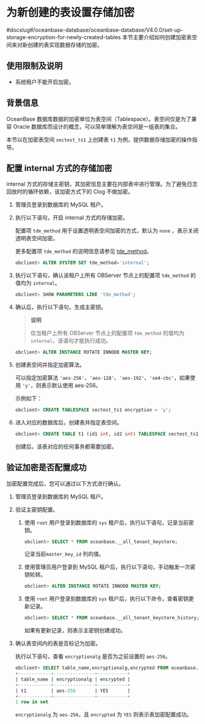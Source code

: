 # 为新创建的表设置存储加密
#docslug#/oceanbase-database/oceanbase-database/V4.0.0/set-up-storage-encryption-for-newly-created-tables
本节主要介绍如何创建加密表空间来对新创建的表实现数据存储的加密。

## 使用限制及说明

* 系统租户不能开启加密。

## 背景信息

OceanBase 数据库数据的加密单位为表空间（Tablespace）。表空间仅是为了兼容 Oracle 数据库而设计的概念，可以简单理解为表空间是一组表的集合。

本节以在加密表空间 `sectest_ts1` 上创建表 `t1` 为例，提供数据存储加密的操作指导。

## 配置 internal 方式的存储加密

internal 方式的存储主密钥，其加密信息主要在内部表中进行管理。为了避免日志回放时的循环依赖，该加密方式下的 Clog 不做加密。

1. 管理员登录到数据库的 MySQL 租户。

2. 执行以下语句，开启 internal 方式的存储加密。

   配置项 `tde_method` 用于设置透明表空间加密的方式，默认为 `none` ，表示关闭透明表空间加密。

   更多配置项 `tde_method` 的说明信息请参见 [tde_method](../../../14.system-reference/1.system-configuration-items/4.tenant-level-configuration-items-1/34.tde_method-1-2-3.md)。

   ```sql
   obclient> ALTER SYSTEM SET tde_method='internal';
   ```

3. 执行以下语句，确认该租户上所有 OBServer 节点上的配置项 `tde_method` 的值均为 `internal`。

   ```sql
   obclient> SHOW PARAMETERS LIKE 'tde_method';
   ```

4. 确认后，执行以下语句，生成主密钥。

   >**说明**
   >
   >仅当租户上所有 OBServer 节点上的配置项 `tde_method` 的值均为 `internal`，该语句才能执行成功。

   ```sql
   obclient> ALTER INSTANCE ROTATE INNODB MASTER KEY;
   ```

5. 创建表空间并指定加密算法。

   可以指定加密算法 `'aes-256'`、`'aes-128'`、`'aes-192'`、`'sm4-cbc'`，如果使用 `'y'`，则表示默认使用 aes-256。

   示例如下：

   ```sql
   obclient> CREATE TABLESPACE sectest_ts1 encryption = 'y'; 
   ```

6. 进入对应的数据库后，创建表并指定表空间。

   ```sql
   obclient> CREATE TABLE t1 (id1 int, id2 int) TABLESPACE sectest_ts1;
   ```

   创建后，该表对应的任何事务都需要加密。

## 验证加密是否配置成功

加密配置完成后，您可以通过以下方式进行确认。

1. 管理员登录到数据库的 MySQL 租户。

2. 验证主密钥配置。

   1. 使用 `root` 用户登录到数据库的 `sys` 租户后，执行以下语句，记录当前密钥。

      ```sql
      obclient> SELECT * FROM oceanbase.__all_tenant_keystore;
      ```

      记录当前`master_key_id` 列的值。

   2. 使用管理员用户登录到 MySQL 租户后，执行以下语句，手动触发一次密钥轮转。

      ```sql
      obclient> ALTER INSTANCE ROTATE INNODB MASTER KEY; 
      ```

   3. 使用 `root` 用户登录到数据库的 `sys` 租户后，执行以下命令，查看密钥更新记录。

      ```sql
      obclient> SELECT * FROM oceanbase.__all_tenant_keystore_history;
      ```

      如果有更新记录，则表示主密钥创建成功。

3. 确认表空间内的表是否标记为加密。

   执行以下语句，查看 `encryptionalg` 是否为之前设置的 `aes-256`。

   ```sql
   obclient> SELECT table_name,encryptionalg,encrypted FROM oceanbase.V$OB_ENCRYPTED_TABLES;
   +------------+---------------+-----------+
   | table_name | encryptionalg | encrypted |
   +------------+---------------+-----------+
   | t1         | aes-256       | YES       |
   +------------+---------------+-----------+
   1 row in set
   ```

   `encryptionalg` 为 `aes-256`，且 `encrypted` 为 `YES` 则表示表加密配置成功。
